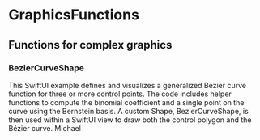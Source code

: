 # GraphicsFunctions
## Functions for complex graphics

### BezierCurveShape
This SwiftUI example defines and visualizes a generalized Bézier curve function for three or more control points. The code includes helper functions to compute the binomial coefficient and a single point on the curve using the Bernstein basis. A custom Shape, BezierCurveShape, is then used within a SwiftUI view to draw both the control polygon and the Bézier curve.
Michael
